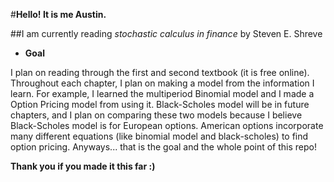 #**Hello! It is me Austin.**

##I am currently reading *stochastic calculus in finance* by Steven E. Shreve
- **Goal**

I plan on reading through the first and second textbook (it is free online). 
Throughout each chapter, I plan on making a model from the information I learn.
For example, I learned the multiperiod Binomial model and I made a Option Pricing model from using it. 
Black-Scholes model will be in future chapters, and I plan on comparing these two models because I believe Black-Scholes model is for European options. American options incorporate many different equations (like binomial model and black-scholes) to find option pricing. Anyways... that is the goal and the whole point of this repo!

**Thank you if you made it this far :)**
